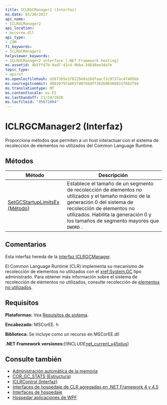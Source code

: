 ```yaml
---
title: ICLRGCManager2 (Interfaz)
ms.date: 03/30/2017
api_name:
- ICLRGCManager2
api_location:
- mscoree.dll
api_type:
- COM
f1_keywords:
- ICLRGCManager2
helpviewer_keywords:
- ICLRGCManager2 interface [.NET Framework hosting]
ms.assetid: 4b5ffd7b-9ad7-41cd-9bba-34030ae3da7e
topic_type:
- apiref
ms.openlocfilehash: d2873b5e1f8229e8a16dfaacf1c9737ac47405bb
ms.sourcegitcommit: d8020797a6657d0fbbdff362b80300815f682f94
ms.translationtype: MT
ms.contentlocale: es-ES
ms.lasthandoff: 11/24/2020
ms.locfileid: "95672804"
---
```

# <a name="iclrgcmanager2-interface"></a>ICLRGCManager2 (Interfaz)

Proporciona métodos que permiten a un host interactuar con el sistema de recolección de elementos no utilizados del Common Language Runtime.  
  
## <a name="methods"></a>Métodos  
  
|Método|Descripción|  
|------------|-----------------|  
|[SetGCStartupLimitsEx (Método)](iclrgcmanager2-setgcstartuplimitsex-method.md)|Establece el tamaño de un segmento de recolección de elementos no utilizados y el tamaño máximo de la generación 0 del sistema de recolección de elementos no utilizados. Habilita la generación 0 y los tamaños de segmento mayores que `DWORD` .|  
  
## <a name="remarks"></a>Comentarios  

 Esta interfaz hereda de la [interfaz ICLRGCManager](iclrgcmanager-interface.md).  
  
 El Common Language Runtime (CLR) implementa su mecanismo de recolección de elementos no utilizados con el <xref:System.GC> tipo administrado. Para obtener más información sobre el sistema de recolección de elementos no utilizados, consulte recolección de [elementos no utilizados](../../../standard/garbage-collection/index.md).  
  
## <a name="requirements"></a>Requisitos  

 **Plataformas:** Vea [Requisitos de sistema](../../get-started/system-requirements.md).  
  
 **Encabezado:** MSCorEE. h  
  
 **Biblioteca:** Se incluye como un recurso en MSCorEE.dll  
  
 **.NET Framework versiones:**[!INCLUDE[net_current_v45plus](../../../../includes/net-current-v45plus-md.md)]  
  
## <a name="see-also"></a>Consulte también

- [Administración automática de la memoria](../../../standard/automatic-memory-management.md)
- [COR_GC_STATS (Estructura)](cor-gc-stats-structure.md)
- [ICLRControl (Interfaz)](iclrcontrol-interface.md)
- [Interfaces de hospedaje de CLR agregadas en .NET Framework 4 y 4.5](clr-hosting-interfaces-added-in-the-net-framework-4-and-4-5.md)
- [Interfaces de hospedaje](hosting-interfaces.md)
- [Hospedar aplicaciones de WPF](index.md)
